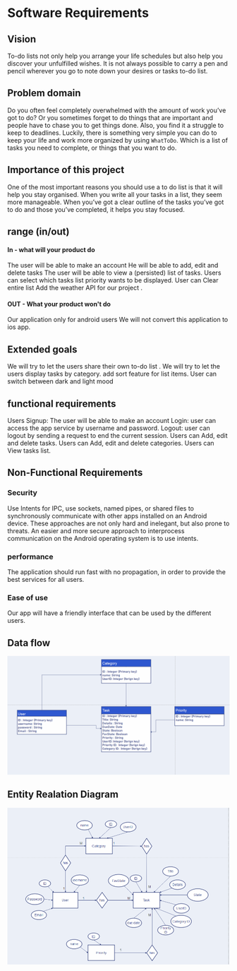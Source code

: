 # Software Requirements

## Vision
To-do lists not only help you arrange your life schedules but also help you discover your unfulfilled wishes. It is not always possible to carry a pen and pencil wherever you go to note down your desires or tasks to-do list.

## Problem domain
Do you often feel completely overwhelmed with the amount of work you’ve got to do? Or you sometimes forget to do things that are important and people have to chase you to get things done.
Also, you find it a struggle to keep to deadlines. Luckily, there is something very simple you can do to keep your life and work more organized by using `WhatToDo`. Which is a list of tasks you need to complete, or things that you want to do.
 
## Importance of this project
One of the most important reasons you should use a to do list is that it will help you stay organised. When you write all your tasks in a list, they seem more manageable. When you’ve got a clear outline of the tasks you’ve got to do and those you’ve completed, it helps you stay focused.

## range (in/out)
#### In - what will your product do
The user will be able to make an account 
He will be able to add, edit and delete tasks
The user will be able to  view a (persisted) list of tasks.
 Users can select which tasks list priority wants to be displayed.
 User can Clear entire list
Add the weather API for our project .
 
#### OUT - What your product won't do
Our application only for android users We will not convert this application to ios app.
## Extended goals
We will try to let the users share their own to-do list .
We will try to let the users display tasks by category.
add sort feature for list items.
User can switch between dark and light mood
 
## functional requirements
Users
Signup: The user will be able to make an account 
Login: user can access the app service by username and password.
Logout: user  can logout by sending a request to end the current session.
Users can Add, edit and delete tasks.
Users can Add, edit and delete categories.
Users  can View tasks list.
 
 
 
## Non-Functional Requirements
### Security 
Use Intents for IPC, use sockets, named pipes, or shared files to  synchronously communicate with other apps installed on an Android device. These approaches are not only hard and inelegant, but also prone to threats. An easier and more secure approach to interprocess communication on the Android operating system is to use intents.
 
### performance
The application should run fast with no propagation, in order to provide the best services for all users.
 
### Ease of use
Our app will have a friendly interface that can be used by the different users. 
 
## Data flow
![DBDiagram](DBDiagram.png)

## Entity Realation Diagram
![ERD](ERD.PNG)
